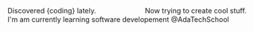 Discovered {coding} lately. ㅤㅤㅤㅤㅤㅤㅤ
Now trying to create cool stuff.
I'm am currently learning software developement @AdaTechSchool 
